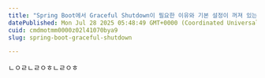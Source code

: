 ```yaml
---
title: "Spring Boot에서 Graceful Shutdown이 필요한 이유와 기본 설정이 꺼져 있는 이유"
datePublished: Mon Jul 28 2025 05:48:49 GMT+0000 (Coordinated Universal Time)
cuid: cmdmotmm0000z02l41070bya9
slug: spring-boot-graceful-shutdown

---
```


ㄴㅇㄹㄴㄹㅇㅎㄴㄹㅇㅎ